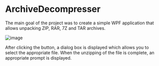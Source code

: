 # ArchiveDecompresser

The main goal of the project was to create a simple WPF application that allows unpacking ZIP, RAR, 7Z and TAR archives. 

![image](https://github.com/kamilk00/ArchiveDecompresser/assets/92810145/05e7dc33-ff81-4d50-8907-281b1e00cb78)

After clicking the button, a dialog box is displayed which allows you to select the appropriate file. 
When the unzipping of the file is complete, an appropriate prompt is displayed.
